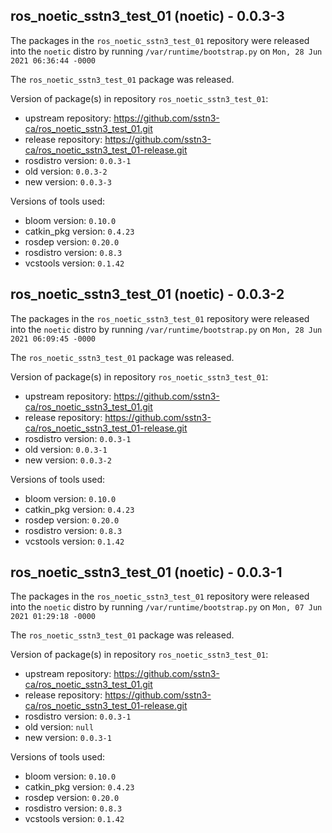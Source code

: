 ## ros_noetic_sstn3_test_01 (noetic) - 0.0.3-3

The packages in the `ros_noetic_sstn3_test_01` repository were released into the `noetic` distro by running `/var/runtime/bootstrap.py` on `Mon, 28 Jun 2021 06:36:44 -0000`

The `ros_noetic_sstn3_test_01` package was released.

Version of package(s) in repository `ros_noetic_sstn3_test_01`:

- upstream repository: https://github.com/sstn3-ca/ros_noetic_sstn3_test_01.git
- release repository: https://github.com/sstn3-ca/ros_noetic_sstn3_test_01-release.git
- rosdistro version: `0.0.3-1`
- old version: `0.0.3-2`
- new version: `0.0.3-3`

Versions of tools used:

- bloom version: `0.10.0`
- catkin_pkg version: `0.4.23`
- rosdep version: `0.20.0`
- rosdistro version: `0.8.3`
- vcstools version: `0.1.42`


## ros_noetic_sstn3_test_01 (noetic) - 0.0.3-2

The packages in the `ros_noetic_sstn3_test_01` repository were released into the `noetic` distro by running `/var/runtime/bootstrap.py` on `Mon, 28 Jun 2021 06:09:45 -0000`

The `ros_noetic_sstn3_test_01` package was released.

Version of package(s) in repository `ros_noetic_sstn3_test_01`:

- upstream repository: https://github.com/sstn3-ca/ros_noetic_sstn3_test_01.git
- release repository: https://github.com/sstn3-ca/ros_noetic_sstn3_test_01-release.git
- rosdistro version: `0.0.3-1`
- old version: `0.0.3-1`
- new version: `0.0.3-2`

Versions of tools used:

- bloom version: `0.10.0`
- catkin_pkg version: `0.4.23`
- rosdep version: `0.20.0`
- rosdistro version: `0.8.3`
- vcstools version: `0.1.42`


## ros_noetic_sstn3_test_01 (noetic) - 0.0.3-1

The packages in the `ros_noetic_sstn3_test_01` repository were released into the `noetic` distro by running `/var/runtime/bootstrap.py` on `Mon, 07 Jun 2021 01:29:18 -0000`

The `ros_noetic_sstn3_test_01` package was released.

Version of package(s) in repository `ros_noetic_sstn3_test_01`:

- upstream repository: https://github.com/sstn3-ca/ros_noetic_sstn3_test_01.git
- release repository: https://github.com/sstn3-ca/ros_noetic_sstn3_test_01-release.git
- rosdistro version: `0.0.3-1`
- old version: `null`
- new version: `0.0.3-1`

Versions of tools used:

- bloom version: `0.10.0`
- catkin_pkg version: `0.4.23`
- rosdep version: `0.20.0`
- rosdistro version: `0.8.3`
- vcstools version: `0.1.42`


